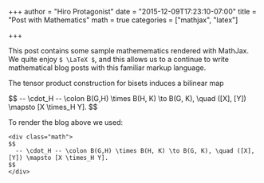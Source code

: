 +++
author = "Hiro Protagonist"
date = "2015-12-09T17:23:10-07:00"
title = "Post with Mathematics"
math = true
categories = ["mathjax", "latex"]

+++

This post contains some sample mathemematics rendered with MathJax.
We quite enjoy `$ \LaTeX $`, and this allows us to a continue to write
mathematical blog posts with this familiar markup language.

The tensor product construction for bisets induces a bilinear map 
<div class="math">
$$
  -- \cdot_H -- \colon B(G,H) \times B(H, K) \to B(G, K), \quad ([X], [Y]) \mapsto [X \times_H Y].
$$
</div>

<!-- more -->

To render the blog above we used:
```
<div class="math">
$$
  -- \cdot_H -- \colon B(G,H) \times B(H, K) \to B(G, K), \quad ([X], [Y]) \mapsto [X \times_H Y].
$$
</div>
```


